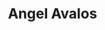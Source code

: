 ---
title: "Angel Avalos"
image: "https://media.licdn.com/dms/image/v2/D5603AQEVn3ZzW7nOUA/profile-displayphoto-shrink_800_800/profile-displayphoto-shrink_800_800/0/1687924500369?e=1746662400&v=beta&t=2iTMmdsCONMFqbcaR-G3xfbDUU3KzqWm-Dy69SOCmDc"
jobtitle: "Chief Financial Officer"
promoted: true
weight: 1
---